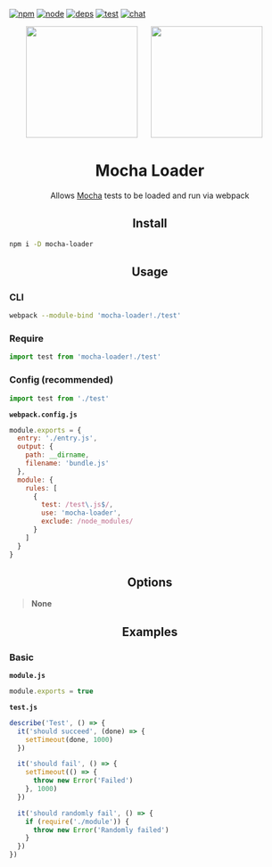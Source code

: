 [![npm][npm]][npm-url]
[![node][node]][node-url]
[![deps][deps]][deps-url]
[![test][test]][test-url]
[![chat][chat]][chat-url]


<div align="center">
  <img width="200" height="200"
    src="https://cdn.worldvectorlogo.com/logos/mocha.svg">
  <a href="https://github.com/webpack/webpack">
    <img width="200" height="200" hspace="20"
      src="https://webpack.js.org/assets/icon-square-big.svg">
  </a>
  <h1>Mocha Loader</h1>
  <p>Allows <a href="http://mochajs.org/">Mocha</a> tests to be loaded and run via webpack</p>
</div>

<h2 align="center">Install</h2>

```bash
npm i -D mocha-loader
```

<h2 align="center">Usage</h2>

### CLI

```bash
webpack --module-bind 'mocha-loader!./test'
```

### Require

```js
import test from 'mocha-loader!./test'
```

### Config (recommended)

```js
import test from './test'
```

**`webpack.config.js`**
```js
module.exports = {
  entry: './entry.js',
  output: {
    path: __dirname,
    filename: 'bundle.js'
  },
  module: {
    rules: [
      {
        test: /test\.js$/,
        use: 'mocha-loader',
        exclude: /node_modules/
      }
    ]
  }
}
```

<h2 align="center">Options</h2>

>

> **None**

>

<h2 align="center">Examples</h2>

### Basic

**`module.js`**
```js
module.exports = true
```

**`test.js`**
```js
describe('Test', () => {
  it('should succeed', (done) => {
    setTimeout(done, 1000)
  })

  it('should fail', () => {
    setTimeout(() => {
      throw new Error('Failed')
    }, 1000)
  })

  it('should randomly fail', () => {
    if (require('./module')) {
      throw new Error('Randomly failed')
    }
  })
})
```


[npm]: https://img.shields.io/npm/v/mocha-loader.svg
[npm-url]: https://npmjs.com/package/mocha-loader

[node]: https://img.shields.io/node/v/mocha-loader.svg
[node-url]: https://nodejs.org

[deps]: https://david-dm.org/webpack-contrib/mocha-loader.svg
[deps-url]: https://david-dm.org/webpack-contrib/mocha-loader

[test]: 	https://img.shields.io/circleci/project/github/webpack-contrib/mocha-loader.svg
[test-url]: https://circleci.com/gh/webpack-contrib/mocha-loader

[cover]: https://codecov.io/gh/webpack-contrib/mocha-loader/branch/master/graph/badge.svg
[cover-url]: https://codecov.io/gh/webpack-contrib/mocha-loader

[chat]: https://img.shields.io/badge/gitter-webpack%2Fwebpack-brightgreen.svg
[chat-url]: https://gitter.im/webpack/webpack
